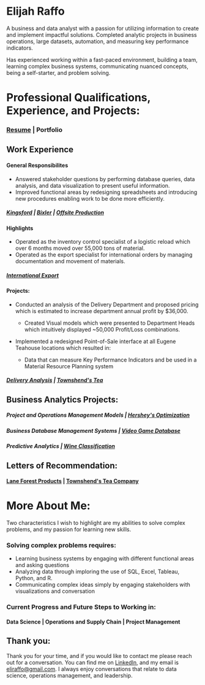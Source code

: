 # Elijah Raffo  
A business and data analyst with a passion for utilizing information to create and implement impactful solutions. Completed analytic projects in business operations, large datasets, automation, and measuring key performance indicators. 

Has experienced working within a fast-paced environment, building a team, learning complex business systems, communicating nuanced concepts, being a self-starter, and problem solving.

# Professional Qualifications, Experience, and Projects:
### [Resume](eliraffo.github.io/AlphaResume_ERaffo(2019).pdf)  |  Portfolio

## Work Experience
#### General Responsibilites
- Answered stakeholder questions by performing database queries, data analysis, and data visualization to present useful information.
- Improved functional areas by redesigning spreadsheets and introducing new procedures enabling work to be done more efficiently.

##### [Kingsford](PortfolioPDFs/KingsfordPortfolio.PDF)  |  [Bixler](PortfolioPDFs/BixlerPortfolio.PDF)  |  [Offsite Production](PortfolioPDFs/OSPPortfolio.PDF)

#### Highlights
- Operated as the inventory control specialist of a logistic reload which over 6 months moved over 55,000 tons of material.
- Operated as the export specialist for international orders by managing documentation and movement of materials.

##### [International Export](PortfolioPDFs/ExportPortfolio.PDF)

#### Projects:
- Conducted an analysis of the Delivery Department and proposed pricing which is estimated to increase department annual profit by $36,000.
  -  Created Visual models which were presented to Department Heads which intuitively displayed ~50,000 Profit/Loss combinations.
  
- Implemented a redesigned Point-of-Sale interface at all Eugene Teahouse locations which resulted in:
  - Data that can measure Key Performance Indicators and be used in a Material Resource Planning system

##### [Delivery Analysis](PortfolioPDFs/DeliveryPortfolio.PDF)  |  [Townshend's Tea](PortfolioPDFs/TownshendsPortfolio.PDF)

## Business Analytics Projects:
##### Project and Operations Management Models  |  [Hershey's Optimization](eliraffo.github.io/OBA466)
##### Business Database Management Systems  |  [Video Game Database](eliraffo.github.io/OBA444)
##### Predictive Analytics  |  [Wine Classification](eliraffo.github.io/OBA410)

## Letters of Recommendation:
#### [Lane Forest Products](eliraffo.github.io/LOR_LaneForest.pdf)  |  [Townshend's Tea Company](eliraffo.github.io/LOR_Townshends.PDF)

# More About Me:
Two characteristics I wish to highlight are my abilities to solve complex problems, and my passion for learning new skills. 

### Solving complex problems requires:
- Learning business systems by engaging with different functional areas and asking questions
- Analyzing data through imploring the use of SQL, Excel, Tableau, Python, and R.
- Communicating complex ideas simply by engaging stakeholders with visualizations and conversation
<!-- ![left-aligned-image](image.jpg =250x205){: .align-right} -->

### Current Progress and Future Steps to Working in:
#### Data Science  |  Operations and Supply Chain  |  Project Management

## Thank you:
Thank you for your time, and if you would like to contact me please reach out for a conversation. You can find me on [LinkedIn](https://www.linkedin.com/in/eliraffo/), and my email is <eliraffo@gmail.com>. I always enjoy conversations that relate to data science, operations management, and leadership.
